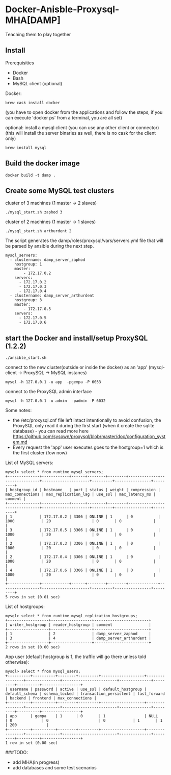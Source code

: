 Docker-Anisble-Proxysql-MHA[DAMP]
============================================================
Teaching them to play together

## Install
Prerequisities
 - Docker
 - Bash
 - MySQL client (optional)

Docker: 
```
brew cask install docker
```
(you have to open docker from the applications and follow the steps, if you can execute 'docker ps' from a terminal, you are all set)

optional: install a mysql client (you can use any other client or connector)
(this will install the server binaries as well, there is no cask for the client only)
```
brew install mysql
```

## Build the docker image
```
docker build -t damp .
````

## Create some MySQL test clusters
cluster of 3 machines (1 master -> 2 slaves)
```
./mysql_start.sh zaphod 3
```

cluster of 2 machines (1 master -> 1 slaves)
```
./mysql_start.sh arthurdent 2
```
The script generates the damp/roles/proxysql/vars/servers.yml file that will be parsed by ansible during the next step.
```
mysql_servers:
  - clustername: damp_server_zaphod
    hostgroup: 1
    master:
        - 172.17.0.2
    servers:
      - 172.17.0.2
      - 172.17.0.3
      - 172.17.0.4
  - clustername: damp_server_arthurdent
    hostgroup: 3
    master:
        - 172.17.0.5
    servers:
      - 172.17.0.5
      - 172.17.0.6
```

## start the Docker and install/setup ProxySQL (1.2.2)  
```
./ansible_start.sh
```

connect to the new cluster(outside or inside the docker) as an 'app' (mysql-client -> ProxySQL -> MySQL instanes)
```
mysql -h 127.0.0.1 -u app  -pgempa -P 6033
```
connect to the ProxySQL admin interface
```
mysql -h 127.0.0.1 -u admin  -padmin -P 6032
```
Some notes:
- the /etc/proxysql.cnf file left intact intentionally to avoid confusion, the ProxySQL only read it during the first start (when it create the sqlite database) - you can read more here https://github.com/sysown/proxysql/blob/master/doc/configuration_system.md
- Every request the 'app' user executes goes to the hostgroup=1 which is the first cluster (fow now)



List of MySQL servers:
```
mysql> select * from runtime_mysql_servers;
+--------------+------------+------+--------+--------+-------------+-----------------+---------------------+---------+----------------+---------+
| hostgroup_id | hostname   | port | status | weight | compression | max_connections | max_replication_lag | use_ssl | max_latency_ms | comment |
+--------------+------------+------+--------+--------+-------------+-----------------+---------------------+---------+----------------+---------+
| 1            | 172.17.0.2 | 3306 | ONLINE | 1      | 0           | 1000            | 20                  | 0       | 0              |         |
| 3            | 172.17.0.5 | 3306 | ONLINE | 1      | 0           | 1000            | 20                  | 0       | 0              |         |
| 2            | 172.17.0.3 | 3306 | ONLINE | 1      | 0           | 1000            | 20                  | 0       | 0              |         |
| 2            | 172.17.0.4 | 3306 | ONLINE | 1      | 0           | 1000            | 20                  | 0       | 0              |         |
| 4            | 172.17.0.6 | 3306 | ONLINE | 1      | 0           | 1000            | 20                  | 0       | 0              |         |
+--------------+------------+------+--------+--------+-------------+-----------------+---------------------+---------+----------------+---------+
5 rows in set (0.01 sec)
```
List of hostgroups:
```
mysql> select * from runtime_mysql_replication_hostgroups;
+------------------+------------------+------------------------+
| writer_hostgroup | reader_hostgroup | comment                |
+------------------+------------------+------------------------+
| 1                | 2                | damp_server_zaphod     |
| 3                | 4                | damp_server_arthurdent |
+------------------+------------------+------------------------+
2 rows in set (0.00 sec)
```
App user (default hostgroup is 1, the traffic will go there unless told otherwise):
```
mysql> select * from mysql_users;
+----------+----------+--------+---------+-------------------+----------------+---------------+------------------------+--------------+---------+----------+-----------------+
| username | password | active | use_ssl | default_hostgroup | default_schema | schema_locked | transaction_persistent | fast_forward | backend | frontend | max_connections |
+----------+----------+--------+---------+-------------------+----------------+---------------+------------------------+--------------+---------+----------+-----------------+
| app      | gempa    | 1      | 0       | 1                 | NULL           | 0             | 0                      | 0            | 1       | 1        | 200             |
+----------+----------+--------+---------+-------------------+----------------+---------------+------------------------+--------------+---------+----------+-----------------+
1 row in set (0.00 sec)
```

###TODO:
- add MHA(in progress)
- add databases and some test scenarios
